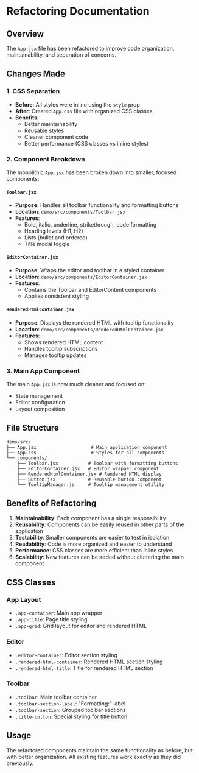 # Refactoring Documentation

## Overview
The `App.jsx` file has been refactored to improve code organization, maintainability, and separation of concerns.

## Changes Made

### 1. CSS Separation
- **Before**: All styles were inline using the `style` prop
- **After**: Created `App.css` file with organized CSS classes
- **Benefits**: 
  - Better maintainability
  - Reusable styles
  - Cleaner component code
  - Better performance (CSS classes vs inline styles)

### 2. Component Breakdown
The monolithic `App.jsx` has been broken down into smaller, focused components:

#### `Toolbar.jsx`
- **Purpose**: Handles all toolbar functionality and formatting buttons
- **Location**: `demo/src/components/Toolbar.jsx`
- **Features**: 
  - Bold, italic, underline, strikethrough, code formatting
  - Heading levels (H1, H2)
  - Lists (bullet and ordered)
  - Title modal toggle

#### `EditorContainer.jsx`
- **Purpose**: Wraps the editor and toolbar in a styled container
- **Location**: `demo/src/components/EditorContainer.jsx`
- **Features**: 
  - Contains the Toolbar and EditorContent components
  - Applies consistent styling

#### `RenderedHtmlContainer.jsx`
- **Purpose**: Displays the rendered HTML with tooltip functionality
- **Location**: `demo/src/components/RenderedHtmlContainer.jsx`
- **Features**: 
  - Shows rendered HTML content
  - Handles tooltip subscriptions
  - Manages tooltip updates

### 3. Main App Component
The main `App.jsx` is now much cleaner and focused on:
- State management
- Editor configuration
- Layout composition

## File Structure
```
demo/src/
├── App.jsx                    # Main application component
├── App.css                    # Styles for all components
└── components/
    ├── Toolbar.jsx           # Toolbar with formatting buttons
    ├── EditorContainer.jsx   # Editor wrapper component
    ├── RenderedHtmlContainer.jsx # Rendered HTML display
    ├── Button.jsx            # Reusable button component
    └── TooltipManager.js     # Tooltip management utility
```

## Benefits of Refactoring

1. **Maintainability**: Each component has a single responsibility
2. **Reusability**: Components can be easily reused in other parts of the application
3. **Testability**: Smaller components are easier to test in isolation
4. **Readability**: Code is more organized and easier to understand
5. **Performance**: CSS classes are more efficient than inline styles
6. **Scalability**: New features can be added without cluttering the main component

## CSS Classes

### App Layout
- `.app-container`: Main app wrapper
- `.app-title`: Page title styling
- `.app-grid`: Grid layout for editor and rendered HTML

### Editor
- `.editor-container`: Editor section styling
- `.rendered-html-container`: Rendered HTML section styling
- `.rendered-html-title`: Title for rendered HTML section

### Toolbar
- `.toolbar`: Main toolbar container
- `.toolbar-section-label`: "Formatting:" label
- `.toolbar-section`: Grouped toolbar sections
- `.title-button`: Special styling for title button

## Usage
The refactored components maintain the same functionality as before, but with better organization. All existing features work exactly as they did previously.
